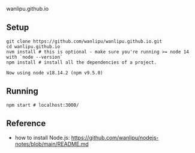 wanlipu.github.io

## Setup
```
git clone https://github.com/wanlipu/wanlipu.github.io.git
cd wanlipu.github.io
nvm install # this is optional - make sure you're running >= node 14 with `node --version`
npm install # install all the dependencies of a project.

```
```
Now using node v18.14.2 (npm v9.5.0)
```

## Running
```
npm start # localhost:3000/
```


## Reference
- how to install Node.js: https://github.com/wanlipu/nodejs-notes/blob/main/README.md
